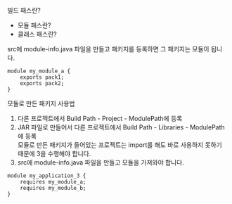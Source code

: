 빌드 패스란?
- 모듈 패스란?
- 클래스 패스란?

src에 module-info.java 파일을 만들고 패키지를 등록하면 그 패키지는 모듈이 됩니다.

```
module my_module_a {
	exports pack1;
	exports pack2;
}
```

모듈로 만든 패키지 사용법
1. 다른 프로젝트에서 Build Path - Project - ModulePath에 등록
2. JAR 파일로 만들어서 다른 프로젝트에서 Build Path - Libraries - ModulePath에 등록   
모듈로 만든 패키지가 들어있는 프로젝트는 import를 해도 바로 사용하지 못하기 때문에 3을 수행해야 합니다.
3. src에 module-info.java 파일을 만들고 모듈을 가져와야 합니다.

```
module my_application_3 {
	requires my_module_a;
	requires my_module_b;
}
```
